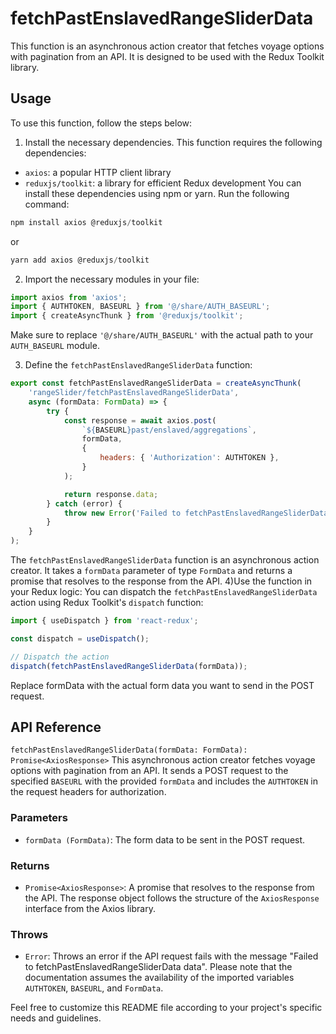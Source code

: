 # fetchPastEnslavedRangeSliderData
This function is an asynchronous action creator that fetches voyage options with pagination from an API. It is designed to be used with the Redux Toolkit library.

## Usage
To use this function, follow the steps below:

1) Install the necessary dependencies. This function requires the following dependencies:

- `axios`: a popular HTTP client library
- `reduxjs/toolkit`: a library for efficient Redux development
You can install these dependencies using npm or yarn. Run the following command:

```js
npm install axios @reduxjs/toolkit
```

or 
```js
yarn add axios @reduxjs/toolkit
```
2) Import the necessary modules in your file:
```jsx
import axios from 'axios';
import { AUTHTOKEN, BASEURL } from '@/share/AUTH_BASEURL';
import { createAsyncThunk } from '@reduxjs/toolkit';
```
Make sure to replace `'@/share/AUTH_BASEURL'` with the actual path to your `AUTH_BASEURL` module.

3) Define the `fetchPastEnslavedRangeSliderData` function:
```jsx
export const fetchPastEnslavedRangeSliderData = createAsyncThunk(
    'rangeSlider/fetchPastEnslavedRangeSliderData',
    async (formData: FormData) => {
        try {
            const response = await axios.post(
                `${BASEURL}past/enslaved/aggregations`,
                formData,
                {
                    headers: { 'Authorization': AUTHTOKEN },
                }
            );

            return response.data;
        } catch (error) {
            throw new Error('Failed to fetchPastEnslavedRangeSliderData data');
        }
    }
);

```

The `fetchPastEnslavedRangeSliderData` function is an asynchronous action creator. It takes a `formData` parameter of type `FormData` and returns a promise that resolves to the response from the API.
4)Use the function in your Redux logic:
You can dispatch the `fetchPastEnslavedRangeSliderData` action using Redux Toolkit's `dispatch` function:
```jsx
import { useDispatch } from 'react-redux';

const dispatch = useDispatch();

// Dispatch the action
dispatch(fetchPastEnslavedRangeSliderData(formData));
```

Replace formData with the actual form data you want to send in the POST request.

## API Reference
`fetchPastEnslavedRangeSliderData(formData: FormData): Promise<AxiosResponse>`
This asynchronous action creator fetches voyage options with pagination from an API. It sends a POST request to the specified `BASEURL` with the provided `formData` and includes the `AUTHTOKEN` in the request headers for authorization.

### Parameters
- `formData (FormData)`: The form data to be sent in the POST request.
### Returns
- `Promise<AxiosResponse>`: A promise that resolves to the response from the API. The response object follows the structure of the `AxiosResponse` interface from the Axios library.
### Throws
- `Error`: Throws an error if the API request fails with the message "Failed to fetchPastEnslavedRangeSliderData data".
Please note that the documentation assumes the availability of the imported variables `AUTHTOKEN`, `BASEURL`, and `FormData`.

Feel free to customize this README file according to your project's specific needs and guidelines.